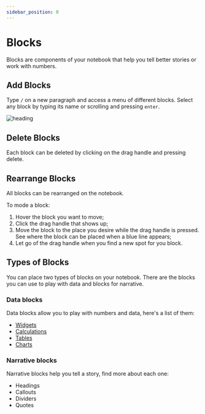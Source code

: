 ```yaml
---
sidebar_position: 0
---
```


# Blocks

Blocks are components of your notebook that help you tell better stories or work with numbers.

## Add Blocks

Type `/` on a new paragraph and access a menu of different blocks.
Select any block by typing its name or scrolling and pressing `enter`.

![heading](https://user-images.githubusercontent.com/76447845/149759719-390e3a33-da96-4cad-af83-df375249b47f.gif)

## Delete Blocks

Each block can be deleted by clicking on the drag handle and pressing delete.

## Rearrange Blocks

All blocks can be rearranged on the notebook.

To mode a block:

1. Hover the block you want to move;
2. Click the drag handle that shows up;
3. Move the block to the place you desire while the drag handle is pressed. See where the block can be placed when a blue line appears;
4. Let go of the drag handle when you find a new spot for you block.

## Types of Blocks

You can place two types of blocks on your notebook. There are the blocks you can use to play with data and blocks for narrative.

### Data blocks

Data blocks allow you to play with numbers and data, here's a list of them:

- [Widgets](widgets)
- [Calculations](calculations)
- [Tables](tables)
- [Charts](charts)

### Narrative blocks

Narrative blocks help you tell a story, find more about each one:

- Headings
- Callouts
- Dividers
- Quotes
